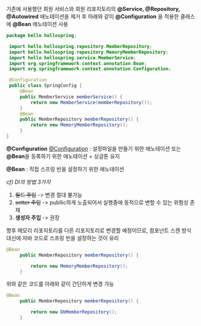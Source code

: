 기존에 사용했던 회원 서비스와 회원 리포지토리의 **@Service, @Repository, @Autowired** 애노테이션을 제거 후 아래와 같이 **@Configuration** 을 적용한 클래스에 **@Bean** 애노테이션 사용
```java
package hello.hellospring;

 import hello.hellospring.repository.MemberRepository;
 import hello.hellospring.repository.MemoryMemberRepository;
 import hello.hellospring.service.MemberService;
 import org.springframework.context.annotation.Bean;
 import org.springframework.context.annotation.Configuration;

 @Configuration 
 public class SpringConfig {
     @Bean     
     public MemberService memberService() {
         return new MemberService(memberRepository());
     }
     @Bean     
     public MemberRepository memberRepository() {
         return new MemoryMemberRepository();
     }
}
```
**@Configuration** [@Configuration](https://castleone.tistory.com/2)
	: 설정파일을 만들기 위한 애노테이션 또는 **@Bean**을 등록하기 위한 애노테이션 + 싱글톤 유지

**@Bean**
	: 직접 스프링 빈을 설정하기 위한 애노테이션

*cf) DI의 방법 3가지*
1. ~~필드 주입~~ -> 변경 절대 불가능
2. ~~setter 주입~~ -> publlic하게 노출되어서 실행중에 동적으로 변할 수 있는 위험성 존재
3. **생성자 주입** -> 권장

향후 메모리 리포지토리를 다른 리포지토리로 변경할 예정이므로, 컴포넌트 스캔 방식 대신에 자바 코드로 스프링 빈을 설정하는 것이 유리

```java
@Bean
     public MemberRepository memberRepository() {

         return new MemoryMemberRepository();
     }

```
위와 같은 코드를 아래와 같이 간단하게 변경 가능
```java
@Bean
     public MemberRepository memberRepository() {

         return new DbMemberRepository();
     }

```
